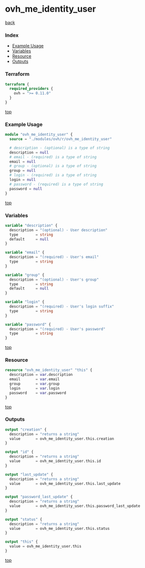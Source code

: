 # ovh_me_identity_user

[back](../ovh.md)

### Index

- [Example Usage](#example-usage)
- [Variables](#variables)
- [Resource](#resource)
- [Outputs](#outputs)

### Terraform

```terraform
terraform {
  required_providers {
    ovh = ">= 0.11.0"
  }
}
```

[top](#index)

### Example Usage

```terraform
module "ovh_me_identity_user" {
  source = "./modules/ovh/r/ovh_me_identity_user"

  # description - (optional) is a type of string
  description = null
  # email - (required) is a type of string
  email = null
  # group - (optional) is a type of string
  group = null
  # login - (required) is a type of string
  login = null
  # password - (required) is a type of string
  password = null
}
```

[top](#index)

### Variables

```terraform
variable "description" {
  description = "(optional) - User description"
  type        = string
  default     = null
}

variable "email" {
  description = "(required) - User's email"
  type        = string
}

variable "group" {
  description = "(optional) - User's group"
  type        = string
  default     = null
}

variable "login" {
  description = "(required) - User's login suffix"
  type        = string
}

variable "password" {
  description = "(required) - User's password"
  type        = string
}
```

[top](#index)

### Resource

```terraform
resource "ovh_me_identity_user" "this" {
  description = var.description
  email       = var.email
  group       = var.group
  login       = var.login
  password    = var.password
}
```

[top](#index)

### Outputs

```terraform
output "creation" {
  description = "returns a string"
  value       = ovh_me_identity_user.this.creation
}

output "id" {
  description = "returns a string"
  value       = ovh_me_identity_user.this.id
}

output "last_update" {
  description = "returns a string"
  value       = ovh_me_identity_user.this.last_update
}

output "password_last_update" {
  description = "returns a string"
  value       = ovh_me_identity_user.this.password_last_update
}

output "status" {
  description = "returns a string"
  value       = ovh_me_identity_user.this.status
}

output "this" {
  value = ovh_me_identity_user.this
}
```

[top](#index)